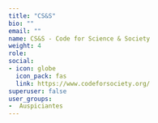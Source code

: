 ```yaml
---
title: "CS&S"
bio: ""
email: ""
name: CS&S - Code for Science & Society
weight: 4
role: 
social:
- icon: globe
  icon_pack: fas
  link: https://www.codeforsociety.org/
superuser: false
user_groups:
-  Auspiciantes
---
```

